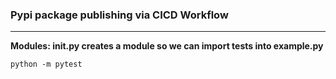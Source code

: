 ### Pypi package publishing via CICD Workflow  
---  

**Modules:  __init__.py creates a module so we can import tests into example.py**


```
python -m pytest
```

